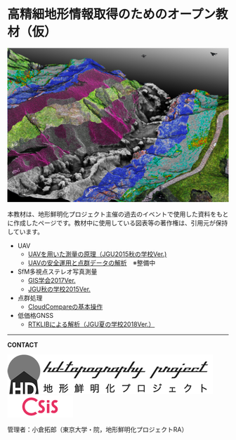 # 高精細地形情報取得のためのオープン教材（仮）
![img](./top.jpg)

本教材は、地形鮮明化プロジェクト主催の過去のイベントで使用した資料をもとに作成したページです。教材中に使用している図表等の著作権は、引用元が保持しています。

- UAV
  - [UAVを用いた測量の原理（JGU2015秋の学校Ver.)](./UAV/UAV_jgufs2015/UAV_jgufs2015.md)
  - [UAVの安全運用と点群データの解析]()　※整備中
- SfM多視点ステレオ写真測量
    - [GIS学会2017Ver.](./SfM-MVS/GIS_uchiyama/README.md)
    - [JGU秋の学校2015Ver.](./SfM-MVS//obanawa/SfM-MVS.md#sfm多視点写真測量)
- 点群処理
  - [CloudCompareの基本操作](./cloudcompare/CloudCompare.md)
- 低価格GNSS
  - [RTKLIBによる解析（JGU夏の学校2018Ver.）](./GNSS/README.md)

---

**CONTACT**  

[![img](HD-topo_logo.png)](http://hdtopography.blogspot.jp/)  [![img](logo_csis.png)](http://www.csis.u-tokyo.ac.jp/japanese/index.html)

管理者：小倉拓郎（東京大学・院，地形鮮明化プロジェクトRA）
